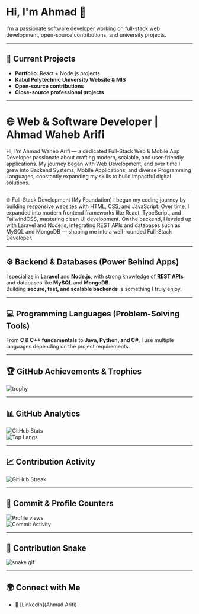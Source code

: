 # Hi, I'm Ahmad 👋

I'm a passionate software developer working on full-stack web development, open-source contributions, and university projects.

---

## 🔭 Current Projects
- **Portfolio:** React + Node.js projects  
- **Kabul Polytechnic University Website & MIS**  
- **Open-source contributions**  
- **Close-source professional projects**

---

# 🌐 Web & Software Developer | Ahmad Waheb Arifi 

 Hi, I’m Ahmad Waheb Arifi — a dedicated Full-Stack Web & Mobile App Developer passionate about crafting modern, scalable, and user-friendly applications.
 My journey began with Web Development, and over time I grew into Backend Systems, Mobile Applications, and diverse Programming Languages, constantly expanding my skills to build impactful digital solutions.

---

🌐 Full-Stack Development (My Foundation)
I began my coding journey by building responsive websites with HTML, CSS, and JavaScript.
Over time, I expanded into modern frontend frameworks like React, TypeScript, and TailwindCSS, mastering clean UI development.
On the backend, I leveled up with Laravel and Node.js, integrating REST APIs and databases such as MySQL and MongoDB — shaping me into a well-rounded Full-Stack Developer.

---

## ⚙️ Backend & Databases (Power Behind Apps)
I specialize in **Laravel** and **Node.js**, with strong knowledge of **REST APIs** and databases like **MySQL** and **MongoDB**.  
Building **secure, fast, and scalable backends** is something I truly enjoy.

---

## 💻 Programming Languages (Problem-Solving Tools)
From **C & C++ fundamentals** to **Java, Python, and C#**, I use multiple languages depending on the project requirements.

---

## 🏆 GitHub Achievements & Trophies
![trophy](https://github-profile-trophy.vercel.app/?username=AhmadWahebArifi&theme=tokyonight&no-frame=true&row=1&column=6)

---

## 📊 GitHub Analytics
![GitHub Stats](https://github-readme-stats.vercel.app/api?username=AhmadWahebArifi&show_icons=true&theme=tokyonight)  
![Top Langs](https://github-readme-stats.vercel.app/api/top-langs/?username=AhmadWahebArifi&layout=compact&theme=tokyonight)

---

## 📈 Contribution Activity
![GitHub Streak](https://github-readme-streak-stats.herokuapp.com/?user=AhmadWahebArifi&theme=tokyonight)  

---

## 🔢 Commit & Profile Counters
![Profile views](https://komarev.com/ghpvc/?username=AhmadWahebArifi&color=blueviolet)  
![Commit Activity](https://github-contributor-stats.vercel.app/api?username=AhmadWahebArifi&limit=5&theme=tokyonight&combine_all_yearly_contributions=true)

---

## 🐍 Contribution Snake
![snake gif](https://github.com/AhmadWahebArifi/AhmadWahebArifi/blob/output/github-contribution-grid-snake.svg)

---

## 🌍 Connect with Me
- 💼 [LinkedIn](Ahmad Arifi)   


